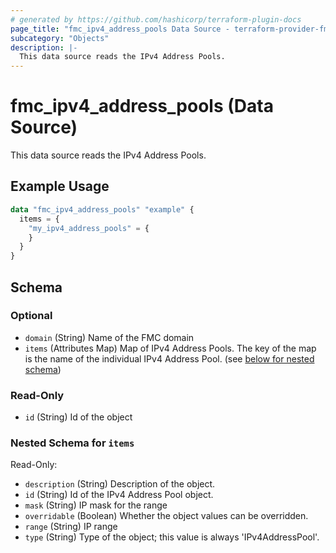 ```yaml
---
# generated by https://github.com/hashicorp/terraform-plugin-docs
page_title: "fmc_ipv4_address_pools Data Source - terraform-provider-fmc"
subcategory: "Objects"
description: |-
  This data source reads the IPv4 Address Pools.
---
```


# fmc_ipv4_address_pools (Data Source)

This data source reads the IPv4 Address Pools.

## Example Usage

```terraform
data "fmc_ipv4_address_pools" "example" {
  items = {
    "my_ipv4_address_pools" = {
    }
  }
}
```

<!-- schema generated by tfplugindocs -->
## Schema

### Optional

- `domain` (String) Name of the FMC domain
- `items` (Attributes Map) Map of IPv4 Address Pools. The key of the map is the name of the individual IPv4 Address Pool. (see [below for nested schema](#nestedatt--items))

### Read-Only

- `id` (String) Id of the object

<a id="nestedatt--items"></a>
### Nested Schema for `items`

Read-Only:

- `description` (String) Description of the object.
- `id` (String) Id of the IPv4 Address Pool object.
- `mask` (String) IP mask for the range
- `overridable` (Boolean) Whether the object values can be overridden.
- `range` (String) IP range
- `type` (String) Type of the object; this value is always 'IPv4AddressPool'.
